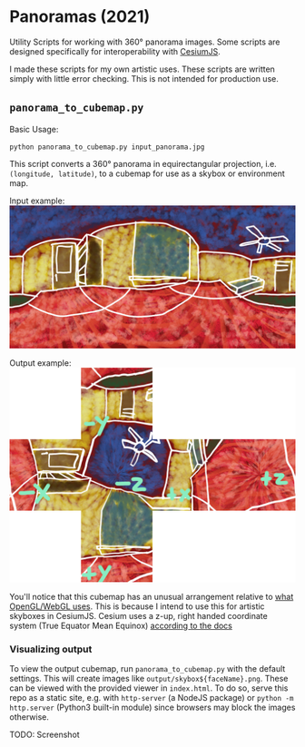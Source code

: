 # Panoramas (2021)

Utility Scripts for working with 360° panorama images. Some scripts are
designed specifically for interoperability with
[CesiumJS](https://github.com/CesiumGS/cesium).

I made these scripts for my own artistic uses. These scripts are written simply
with little error checking. This is not intended for production use.

## `panorama_to_cubemap.py`

Basic Usage:

```
python panorama_to_cubemap.py input_panorama.jpg
```

This script converts a 360° panorama in equirectangular projection, i.e.
`(longitude, latitude)`, to a cubemap for use as a skybox or environment map.

Input example:
![Input Panorama](figures/input_panorama.jpg)

Output example:
![Output Cubemap](figures/output_cubemap.png)

You'll notice that this cubemap has an unusual arrangement relative to
[what OpenGL/WebGL uses](https://www.khronos.org/opengl/wiki/Cubemap_Texture#Upload_and_orientation).
This is because I intend to use this for artistic skyboxes in CesiumJS. Cesium
uses a z-up, right handed coordinate system (True Equator Mean Equinox)
[according to the docs](https://cesium.com/docs/cesiumjs-ref-doc/SkyBox.html?classFilter=skybox)

### Visualizing output

To view the output cubemap, run `panorama_to_cubemap.py` with the default
settings. This will create images like `output/skybox${faceName}.png`. These
can be viewed with the provided viewer in `index.html`. To do so, serve this
repo as a static site, e.g. with `http-server` (a NodeJS package)
or `python -m http.server` (Python3 built-in module) since browsers may block
the images otherwise.

TODO: Screenshot